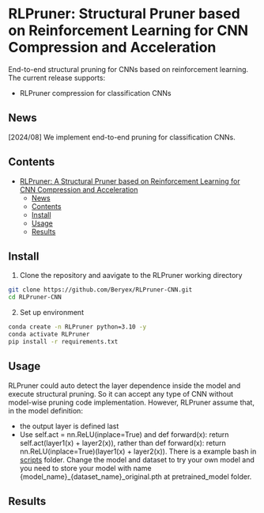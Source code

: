 # RLPruner: Structural Pruner based on Reinforcement Learning for CNN Compression and Acceleration

End-to-end structural pruning for CNNs based on reinforcement learning.
The current release supports:
- RLPruner compression for classification CNNs

## News
[2024/08] We implement end-to-end pruning for classification CNNs.


## Contents
- [RLPruner: A Structural Pruner based on Reinforcement Learning for CNN Compression and Acceleration](#rlpruner-a-structural-pruner-based-on-reinforcement-learning-for-cnn-compression-and-acceleration)
	- [News](#News)
	- [Contents](#Contents)
	- [Install](#Install)
	- [Usage](#Usage)
	- [Results](#Results)
## Install
1. Clone the repository and aavigate to the RLPruner working directory
```bash 
git clone https://github.com/Beryex/RLPruner-CNN.git
cd RLPruner-CNN
```
2. Set up environment
```bash 
conda create -n RLPruner python=3.10 -y
conda activate RLPruner
pip install -r requirements.txt
```
## Usage
RLPruner could auto detect the layer dependence inside the model and execute structural pruning. So it can accept any type of CNN without model-wise pruning code implementation. However, RLPruner assume that, in the model definition:
- the output layer is defined last
- Use self.act = nn.ReLU(inplace=True) and def forward(x): return self.act(layer1(x) + layer2(x)), rather than def forward(x): return nn.ReLU(inplace=True)(layer1(x) + layer2(x)).
There is a example bash in [scripts](scripts) folder. Change the model and dataset to try your own model and you need to store your model with name {model_name}_{dataset_name}_original.pth at pretrained_model folder.
## Results
